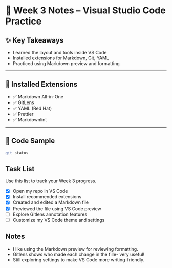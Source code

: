 # 📘 Week 3 Notes – Visual Studio Code Practice

## ✨ Key Takeaways

- Learned the layout and tools inside VS Code
- Installed extensions for Markdown, Git, YAML
- Practiced using Markdown preview and formatting

---

## 🧰 Installed Extensions

- ✅ Markdown All-in-One
- ✅ GitLens
- ✅ YAML (Red Hat)
- ✅ Prettier
- ✅ Markdownlint

---

## 🧪 Code Sample

```bash
git status
```

## Task List

Use this list to track your Week 3 progress.

- [x] Open my repo in VS Code
- [x] Install recommended extensions
- [x] Created and edited a Markdown file
- [x] Previewed the file using VS Code preview
- [ ] Explore Gitlens annotation features
- [ ] Customize my VS Code theme and settings

## Notes

- I like using the Markdown preview for reviewing formatting.
- Gitlens shows who made each change in the fille- very useful!
- Still exploring settings to make VS Code more writing-friendly.

